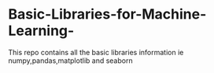 # Basic-Libraries-for-Machine-Learning-
This repo contains all the basic libraries information ie numpy,pandas,matplotlib and seaborn
